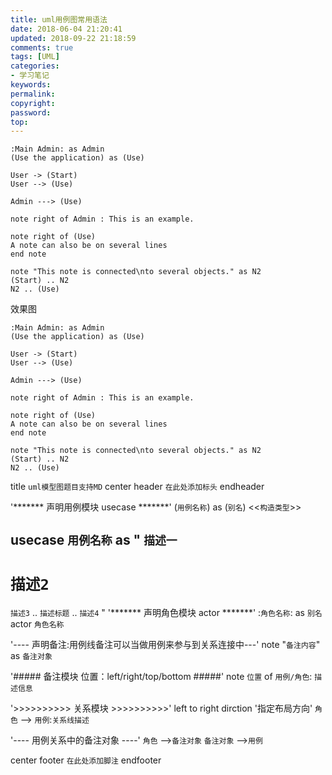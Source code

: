 ```yaml
---
title: uml用例图常用语法
date: 2018-06-04 21:20:41
updated: 2018-09-22 21:18:59
comments: true
tags: [UML]
categories: 
- 学习笔记
keywords: 
permalink: 
copyright: 
password: 
top:   
---
```

```
:Main Admin: as Admin
(Use the application) as (Use)

User -> (Start)
User --> (Use)

Admin ---> (Use)

note right of Admin : This is an example.

note right of (Use)
A note can also be on several lines
end note

note "This note is connected\nto several objects." as N2
(Start) .. N2
N2 .. (Use)
```
效果图
```puml
:Main Admin: as Admin
(Use the application) as (Use)

User -> (Start)
User --> (Use)

Admin ---> (Use)

note right of Admin : This is an example.

note right of (Use)
A note can also be on several lines
end note

note "This note is connected\nto several objects." as N2
(Start) .. N2
N2 .. (Use)
```

title `uml模型图题目支持MD`
center header
`在此处添加标头`
endheader

'*******  声明用例模块 usecase *******'
(`用例名称`) as (`别名`) <<`构造类型`>>

usecase `用例名称` as " `描述一`
--
`描述2`
==
`描述3`
.. `描述标题` ..
`描述4`
"
'*******  声明角色模块 actor *******'
:`角色名称`: as `别名`
actor `角色名称`



'---- 声明备注:用例线备注可以当做用例来参与到关系连接中---'
note "`备注内容`" as `备注对象`


'#####  备注模块 位置：left/right/top/bottom  #####'
note `位置`  of `用例/角色`: `描述信息`


'>>>>>>>>>>  关系模块  >>>>>>>>>>'
left to right dirction  '指定布局方向'
`角色` --> `用例`:`关系线描述`

'---- 用例关系中的备注对象 ----'
`角色` -->`备注对象`
`备注对象` -->`用例`

center footer
`在此处添加脚注`
endfooter


